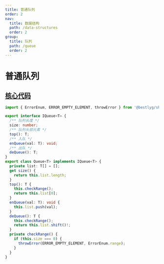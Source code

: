 ```yaml
---
title: 普通队列
order: 2
nav:
  title: 数据结构
  path: /data-structures
  order: 2
group:
  title: 队列
  path: /queue
  order: 2
---
```


# 普通队列



## [核心代码](https://gitee.com/bestlyg/bestlyg/tree/master/packages/data-structures/src/queue/queue.ts)
```ts
import { ErrorEnum, ERROR_EMPTY_ELEMENT, throwError } from '@bestlyg/shared';

export interface IQueue<T> {
  /** 队列长度 */
  size: number;
  /** 队列头部元素 */
  top(): T;
  /** 入队 */
  enQueue(val: T): void;
  /** 出队 */
  deQueue(): T;
}
export class Queue<T> implements IQueue<T> {
  private list: T[] = [];
  get size() {
    return this.list.length;
  }
  top(): T {
    this.checkRange();
    return this.list[0];
  }
  enQueue(val: T): void {
    this.list.push(val);
  }
  deQueue(): T {
    this.checkRange();
    return this.list.shift()!;
  }
  private checkRange() {
    if (this.size === 0) {
      throwError(ERROR_EMPTY_ELEMENT, ErrorEnum.range);
    }
  }
}

```
        